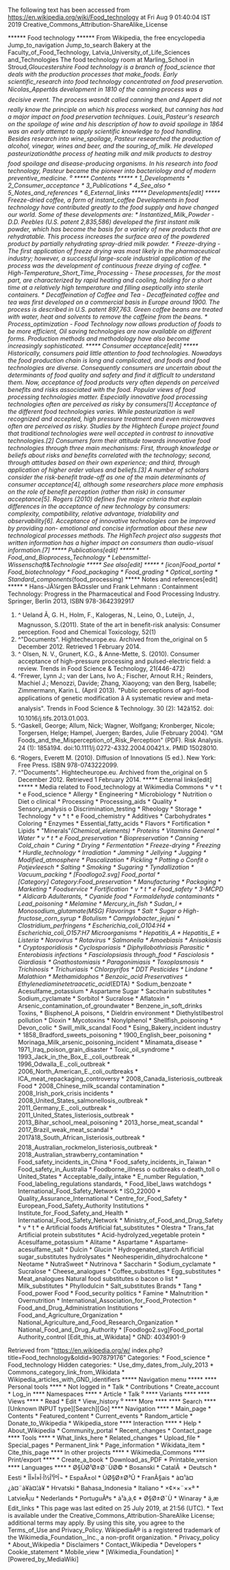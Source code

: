The following text has been accessed from https://en.wikipedia.org/wiki/Food_technology at Fri Aug 9 01:40:04 IST 2019
Creative_Commons_Attribution-ShareAlike_License





















****** Food technology ******
From Wikipedia, the free encyclopedia
Jump_to_navigation Jump_to_search
Bakery at the Faculty_of_Food_Technology, Latvia_University_of_Life_Sciences
and_Technologies
The food technology room at Marling_School in Stroud,_Gloucestershire
Food technology is a branch of food_science that deals with the production
processes that make_foods.
Early scientific_research into food technology concentrated on food
preservation. Nicolas_Appertâs development in 1810 of the canning process was
a decisive event. The process wasnât called canning then and Appert did not
really know the principle on which his process worked, but canning has had a
major impact on food preservation techniques.
Louis_Pasteur's research on the spoilage of wine and his description of how to
avoid spoilage in 1864 was an early attempt to apply scientific knowledge to
food handling. Besides research into wine_spoilage, Pasteur researched the
production of alcohol, vinegar, wines and beer, and the souring_of_milk. He
developed pasteurizationâthe process of heating milk and milk products to
destroy food spoilage and disease-producing organisms. In his research into
food technology, Pasteur became the pioneer into bacteriology and of modern
preventive_medicine.
⁰
***** Contents *****
    * 1_Developments
    * 2_Consumer_acceptance
    * 3_Publications
    * 4_See_also
    * 5_Notes_and_references
    * 6_External_links
***** Developments[edit] *****
Freeze-dried coffee, a form of instant_coffee
Developments in food technology have contributed greatly to the food supply and
have changed our world. Some of these developments are:
    * Instantized_Milk_Powder - D.D. Peebles (U.S. patent 2,835,586) developed
      the first instant milk powder, which has become the basis for a variety
      of new products that are rehydratable. This process increases the surface
      area of the powdered product by partially rehydrating spray-dried milk
      powder.
    * Freeze-drying - The first application of freeze drying was most likely in
      the pharmaceutical industry; however, a successful large-scale industrial
      application of the process was the development of continuous freeze
      drying of coffee.
    * High-Temperature_Short_Time_Processing - These processes, for the most
      part, are characterized by rapid heating and cooling, holding for a short
      time at a relatively high temperature and filling aseptically into
      sterile containers.
    * Decaffeination of Coffee and Tea - Decaffeinated coffee and tea was first
      developed on a commercial basis in Europe around 1900. The process is
      described in U.S. patent 897,763. Green coffee beans are treated with
      water, heat and solvents to remove the caffeine from the beans.
    * Process_optimization - Food Technology now allows production of foods to
      be more efficient, Oil saving technologies are now available on different
      forms. Production methods and methodology have also become increasingly
      sophisticated.
***** Consumer acceptance[edit] *****
Historically, consumers paid little attention to food technologies. Nowadays
the food production chain is long and complicated, and foods and food
technologies are diverse. Consequently consumers are uncertain about the
determinants of food quality and safety and find it difficult to understand
them. Now, acceptance of food products very often depends on perceived benefits
and risks associated with the food. Popular views of food processing
technologies matter. Especially innovative food processing technologies often
are perceived as risky by consumers[1]
Acceptance of the different food technologies varies. While pasteurization is
well recognized and accepted, high pressure treatment and even microwaves often
are perceived as risky. Studies by the Hightech Europe project found that
traditional technologies were well accepted in contrast to innovative
technologies.[2]
Consumers form their attitude towards innovative food technologies through
three main mechanisms: First, through knowledge or beliefs about risks and
benefits correlated with the technology; second, through attitudes based on
their own experience; and third, through application of higher order values and
beliefs.[3] A number of scholars consider the risk-benefit trade-off as one of
the main determinants of consumer acceptance[4], although some researchers
place more emphasis on the role of benefit perception (rather than risk) in
consumer acceptance[5].
Rogers (2010) defines five major criteria that explain differences in the
acceptance of new technology by consumers: complexity, compatibility, relative
advantage, trialability and observability[6].
Acceptance of innovative technologies can be improved by providing non-
emotional and concise information about these new technological processes
methods. The HighTech project also suggests that written information has a
higher impact on consumers than audio-visual information.[7]
***** Publications[edit] *****
    * Food_and_Bioprocess_Technology
    * Lebensmittel-Wissenschaft_&_Technologie
***** See also[edit] *****
    * [icon]Food_portal
    * Food_biotechnology
    * Food_packaging
    * Food_grading
    * Optical_sorting
    * Standard_components_(food_processing)
***** Notes and references[edit] *****
    * Hans-JÃ¼rgen BÃ¤ssler und Frank Lehmann : Containment Technology:
      Progress in the Pharmaceutical and Food Processing Industry. Springer,
      Berlin 2013,
ISBN 978-3642392917
   1. ^ Ueland Ã, G. H., Holm, F., Kalogeras, N., Leino, O., Luteijn, J.,
      Magnusson, S.(2011). State of the art in benefit-risk analysis: Consumer
      perception. Food and Chemical Toxicology, 52(1)
   2. ^"Documents". Hightecheurope.eu. Archived from the_original on 5 December
      2012. Retrieved 1 February 2014.
   3. ^ Olsen, N. V., Grunert, K.G., & Anne-Mette, S. (2010). Consumer
      acceptance of high-pressure processing and pulsed-electric field: a
      review. Trends in Food Science & Technology, 21(446-472)
   4. ^Frewer, Lynn J.; van der Lans, Ivo A.; Fischer, Arnout R.H.; Reinders,
      Machiel J.; Menozzi, Davide; Zhang, Xiaoyong; van den Berg, Isabelle;
      Zimmermann, Karin L. (April 2013). "Public perceptions of agri-food
      applications of genetic modification â A systematic review and meta-
      analysis". Trends in Food Science & Technology. 30 (2): 142â152. doi:
      10.1016/j.tifs.2013.01.003.
   5. ^Gaskell, George; Allum, Nick; Wagner, Wolfgang; Kronberger, Nicole;
      Torgersen, Helge; Hampel, Juergen; Bardes, Julie (February 2004). "GM
      Foods_and_the_Misperception_of_Risk_Perception" (PDF). Risk Analysis. 24
      (1): 185â194. doi:10.1111/j.0272-4332.2004.00421.x. PMID 15028010.
   6. ^Rogers, Everett M. (2010). Diffusion of Innovations (5 ed.). New York:
      Free Press. ISBN 978-0743222099.
   7. ^"Documents". Hightecheurope.eu. Archived from the_original on 5 December
      2012. Retrieved 1 February 2014.
***** External links[edit] *****
    *  Media related to Food_technology at Wikimedia Commons
    * v
    * t
    * e
Food_science
                 * Allergy
                 * Engineering
                 * Microbiology
                 * Nutrition
                       o Diet
                       o clinical
                 * Processing
                 * Processing_aids
                 * Quality
                 * Sensory_analysis
                       o Discrimination_testing
                 * Rheology
                 * Storage
                 * Technology
                 * v
                 * t
                 * e
             Food_chemistry
                 * Additives
                 * Carbohydrates
                 * Coloring
                 * Enzymes
                 * Essential_fatty_acids
                 * Flavors
                 * Fortification
                 * Lipids
                 * "Minerals"_(Chemical_elements)
                 * Proteins
                 * Vitamins
General          * Water
                 * v
                 * t
                 * e
             Food_preservation
                 * Biopreservation
                 * Canning
                 * Cold_chain
                 * Curing
                 * Drying
                 * Fermentation
                 * Freeze-drying
                 * Freezing
                 * Hurdle_technology
                 * Irradiation
                 * Jamming
                 * Jellying
                 * Jugging
                 * Modified_atmosphere
                 * Pascalization
                 * Pickling
                 * Potting
                       o Confit
                       o Potjevleesch
                 * Salting
                 * Smoking
                 * Sugaring
                 * Tyndallization
                 * Vacuum_packing
                 * [Foodlogo2.svg] Food_portal
                 * [Category] Category:_Food_preservation
                 * Manufacturing
                 * Packaging
                 * Marketing
                 * Foodservice
                 * Fortification
                 * v
                 * t
                 * e
             Food_safety
                                * 3-MCPD
                                * Aldicarb
             Adulterants,       * Cyanide
             food               * Formaldehyde
             contaminants       * Lead_poisoning
                                * Melamine
                                * Mercury_in_fish
                                * Sudan_I
                                * Monosodium_glutamate_(MSG)
             Flavorings         * Salt
                                * Sugar
                                      o High-fructose_corn_syrup
                                * Botulism
                                * Campylobacter_jejuni
                                * Clostridium_perfringens
                                * Escherichia_coli_O104:H4
                                * Escherichia_coli_O157:H7
             Microorganisms     * Hepatitis_A
                                * Hepatitis_E
                                * Listeria
                                * Norovirus
                                * Rotavirus
                                * Salmonella
                                * Amoebiasis
                                * Anisakiasis
                                * Cryptosporidiosis
                                * Cyclosporiasis
                                * Diphyllobothriasis
             Parasitic          * Enterobiasis
             infections         * Fasciolopsiasis
             through_food       * Fasciolosis
                                * Giardiasis
                                * Gnathostomiasis
                                * Paragonimiasis
                                * Toxoplasmosis
                                * Trichinosis
                                * Trichuriasis
                                * Chlorpyrifos
                                * DDT
             Pesticides         * Lindane
                                * Malathion
                                * Methamidophos
                                * Benzoic_acid
             Preservatives      * Ethylenediaminetetraacetic_acid_(EDTA)
                                * Sodium_benzoate
                                * Acesulfame_potassium
                                * Aspartame
             Sugar              * Saccharin
             substitutes        * Sodium_cyclamate
                                * Sorbitol
                                * Sucralose
                                * Aflatoxin
                                * Arsenic_contamination_of_groundwater
                                * Benzene_in_soft_drinks
             Toxins,            * Bisphenol_A
             poisons,           * Dieldrin
             environment        * Diethylstilbestrol
             pollution          * Dioxin
                                * Mycotoxins
                                * Nonylphenol
                                * Shellfish_poisoning
                                * Devon_colic
                                * Swill_milk_scandal
Food                            * Esing_Bakery_incident
industry                        * 1858_Bradford_sweets_poisoning
                                * 1900_English_beer_poisoning
                                * Morinaga_Milk_arsenic_poisoning_incident
                                * Minamata_disease
                                * 1971_Iraq_poison_grain_disaster
                                * Toxic_oil_syndrome
                                * 1993_Jack_in_the_Box_E._coli_outbreak
                                * 1996_Odwalla_E._coli_outbreak
                                * 2006_North_American_E._coli_outbreaks
                                * ICA_meat_repackaging_controversy
                                * 2008_Canada_listeriosis_outbreak
             Food               * 2008_Chinese_milk_scandal
             contamination      * 2008_Irish_pork_crisis
             incidents          * 2008_United_States_salmonellosis_outbreak
                                * 2011_Germany_E._coli_outbreak
                                * 2011_United_States_listeriosis_outbreak
                                * 2013_Bihar_school_meal_poisoning
                                * 2013_horse_meat_scandal
                                * 2017_Brazil_weak_meat_scandal
                                * 2017â18_South_African_listeriosis_outbreak
                                * 2018_Australian_rockmelon_listeriosis_outbreak
                                * 2018_Australian_strawberry_contamination
                                * Food_safety_incidents_in_China
                                * Food_safety_incidents_in_Taiwan
                                * Food_safety_in_Australia
                                * Foodborne_illness
                                      o outbreaks
                                      o death_toll
                                      o United_States
                                * Acceptable_daily_intake
                                * E_number
             Regulation,        * Food_labeling_regulations
             standards,         * Food_libel_laws
             watchdogs          * International_Food_Safety_Network
                                * ISO_22000
                                * Quality_Assurance_International
                                * Centre_for_Food_Safety
                                * European_Food_Safety_Authority
             Institutions       * Institute_for_Food_Safety_and_Health
                                * International_Food_Safety_Network
                                * Ministry_of_Food_and_Drug_Safety
                 * v
                 * t
                 * e
             Artificial foods
             Artificial fat_substitutes         * Olestra
                                                * Trans_fat
             Artificial protein substitutes     * Acid-hydrolyzed_vegetable
                                                  protein
                                                * Acesulfame_potassium
                                                * Alitame
                                                * Aspartame
                                                * Aspartame-acesulfame_salt
                                                * Dulcin
                                                * Glucin
                                                * Hydrogenated_starch
             Artificial sugar_substitutes         hydrolysates
                                                * Neohesperidin_dihydrochalcone
                                                * Neotame
                                                * NutraSweet
                                                * Nutrinova
                                                * Saccharin
                                                * Sodium_cyclamate
                                                * Sucralose
                                                * Cheese_analogues
                                                * Coffee_substitutes
                                                * Egg_substitutes
                                                * Meat_analogues
             Natural food substitutes                 o bacon
                                                      o list
                                                * Milk_substitutes
                                                * Phyllodulcin
                                                * Salt_substitutes
             Brands                             * Tang
                 * Food_power
Food             * Food_security
politics         * Famine
                 * Malnutrition
                 * Overnutrition
                 * International_Association_for_Food_Protection
                 * Food_and_Drug_Administration
Institutions     * Food_and_Agriculture_Organization
                 * National_Agriculture_and_Food_Research_Organization
                 * National_Food_and_Drug_Authority
    * [Foodlogo2.svg]Food_portal
Authority_control [Edit_this_at_Wikidata]     * GND: 4034901-9

Retrieved from "https://en.wikipedia.org/w/
index.php?title=Food_technology&oldid=907879176"
Categories:
    * Food_science
    * Food_technology
Hidden categories:
    * Use_dmy_dates_from_July_2013
    * Commons_category_link_from_Wikidata
    * Wikipedia_articles_with_GND_identifiers
***** Navigation menu *****
**** Personal tools ****
    * Not logged in
    * Talk
    * Contributions
    * Create_account
    * Log_in
**** Namespaces ****
    * Article
    * Talk
⁰
**** Variants ****
**** Views ****
    * Read
    * Edit
    * View_history
⁰
**** More ****
**** Search ****
[Unknown INPUT type][Search][Go]
**** Navigation ****
    * Main_page
    * Contents
    * Featured_content
    * Current_events
    * Random_article
    * Donate_to_Wikipedia
    * Wikipedia_store
**** Interaction ****
    * Help
    * About_Wikipedia
    * Community_portal
    * Recent_changes
    * Contact_page
**** Tools ****
    * What_links_here
    * Related_changes
    * Upload_file
    * Special_pages
    * Permanent_link
    * Page_information
    * Wikidata_item
    * Cite_this_page
**** In other projects ****
    * Wikimedia_Commons
**** Print/export ****
    * Create_a_book
    * Download_as_PDF
    * Printable_version
**** Languages ****
    * Ø§ÙØ¹Ø±Ø¨ÙØ©
    * Bosanski
    * CatalÃ 
    * Deutsch
    * Eesti
    * ÎÎ»Î»Î·Î½Î¹ÎºÎ¬
    * EspaÃ±ol
    * ÙØ§Ø±Ø³Û
    * FranÃ§ais
    * à¤¹à¤¿à¤¨à¥à¤¦à¥
    * Hrvatski
    * Bahasa_Indonesia
    * Italiano
    * ×¢××¨××ª
    * LatvieÅ¡u
    * Nederlands
    * PortuguÃªs
    * à¹à¸à¸¢
    * Ø§Ø±Ø¯Ù
    * Winaray
    * ä¸­æ
Edit_links
    * This page was last edited on 25 July 2019, at 21:56 (UTC).
    * Text is available under the Creative_Commons_Attribution-ShareAlike
      License; additional terms may apply. By using this site, you agree to the
      Terms_of_Use and Privacy_Policy. WikipediaÂ® is a registered trademark of
      the Wikimedia_Foundation,_Inc., a non-profit organization.
    * Privacy_policy
    * About_Wikipedia
    * Disclaimers
    * Contact_Wikipedia
    * Developers
    * Cookie_statement
    * Mobile_view
    * [Wikimedia_Foundation]
    * [Powered_by_MediaWiki]
